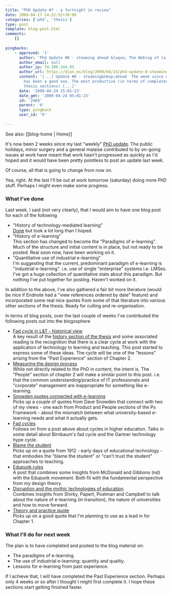 ```yaml
---
title: "PhD Update #7 - a fortnight in review"
date: 2009-04-17 14:22:52+10:00
categories: ['phd', 'thesis']
type: post
template: blog-post.html
comments:
    []
    
pingbacks:
    - approved: '1'
      author: 'Phd Update #8 - steaming ahead &laquo; The Weblog of (a) David Jones'
      author_email: null
      author_ip: 74.200.244.85
      author_url: https://djon.es/blog/2009/04/24/phd-update-8-steaming-ahead/
      content: '[...] Update #8 - steaming&nbsp;ahead  The week since my last PhD update
        has been a good one. The most productive (in terms of completed first drafts of
        thesis sections) [...]'
      date: '2009-04-24 15:01:23'
      date_gmt: '2009-04-24 05:01:23'
      id: '2404'
      parent: '0'
      type: pingback
      user_id: '0'
    
---
```


See also: [[blog-home | Home]]

It's now been 2 weeks since my last "weekly" [PhD update](/blog2/2009/04/02/phd-update-6-start-of-shortened-weeks/). The public holidays, minor surgery and a general malaise contributed to by on-going issues at work have meant that work hasn't progressed as quickly as I'd hoped and it would have been pretty pointless to post an update last week.

Of course, all that is going to change from now on.

Yea, right. At the last I'll be out at work tomorrow (saturday) doing more PhD stuff. Perhaps I might even make some progress.

### What I've done

Last week, I said (not very clearly), that I would aim to have one blog post for each of the following

- "History of technology-mediated learning"  
    [Done](/blog2/2009/04/17/a-history-of-technology-mediated-learning/) but took a lot long than I hoped.
- "History of e-learning"  
    This section has changed to become the "Paradigms of e-learning". Much of the structure and initial content is in place, but not ready to be posted. Real soon now, have been working on it.
- "Quantitative use of industrial e-learning"  
    I'm suggesting that the current, predominant paradigm of e-learning is "industrial e-learning". i.e. use of single "enterprise" systems i.e. LMSes. I've got a huge collection of quantitative stats about this paradigm. But nothing I've put together for posting. Haven't worked on it.

In addition to the above, I've also gathered a fair bit more literature (would be nice if Endnote had a "view references ordered by date" feature) and incorporated some real nice quotes from some of that literature into various other sections of the thesis. Ready for culling and re-organisation.

In terms of blog posts, over the last couple of weeks I've contributed the following posts out into the blogosphere

- [Fad cycle in L&T - historical view](/blog2/2009/04/02/the-fad-cycle-in-learning-teaching-a-historical-perspective/)  
    A key result of the [history section of the thesis](/blog2/2009/04/17/a-history-of-technology-mediated-learning/) and some associated reading is the recognition that there is a clear cycle at work with the application of technology to learning and teaching. This post started to express some of these ideas. The cycle will be one of the "lessons" arising from the "Past Experience" section of Chapter 2.
- [Measuring the design process](/blog2/2009/04/05/measuring-the-design-process-implications-for-learning-design-e-learning-and-university-teaching/)  
    While not directly related to the PhD in content, the intent is. The "People" section of chapter 2 will make a similar point to this post. i.e. that the common understanding/practice of IT professionals and "corporate" management are inappropriate for something like e-learning.
- [Snowden quotes connected with e-learning](/blog2/2009/04/06/quotes-from-snowden-and-the-mismatch-between-what-univeristy-e-learning-does-and-what-it-needs/)  
    Picks up a couple of quotes from Dave Snowden that connect with two of my views - one each from Product and People sections of the Ps Framework - about the mismatch between what university-based e-learning needs and what it actually gets.
- [Fad cycles](/blog2/2009/04/06/birnbaums-fad-cycle-in-higher-education/)  
    Follows on from a post above about cycles in higher education. Talks in some detail about Birnbaum's fad cycle and the Gartner technology hype cycle.
- [Blame the student](/blog2/2009/04/06/early-indications-of-blame-the-student-that-continues-today/)  
    Picks up on a quote from 1912 - early days of educational technology - that embodies the "blame the student" or "can't trust the student" approaches to teaching.
- [Edupunk rules](/blog2/2009/04/09/edupunk-rules-technology-i-ii-and-3-understanding-and-improving-the-practice-of-instructional-technology/)  
    A post that combines some insights from McDonald and Gibbons (nd) with the Edupunk movement. Both fit with the fundamental perspective from my design theory.
- [Disruption and the mythic technologies of education](/blog2/2009/04/14/disruption-and-the-mythic-technologies-of-education/)  
    Combines insights from Shirky, Papert, Postman and Campbell to talk about the nature of e-learning (in transition), the nature of universities and how to move forward.
- [Theory and practice quote](/blog2/2009/04/15/theory-and-practice-quote-and-connection-with-e-learning/)  
    Picks up on a good quote that I'm planning to use as a lead in for Chapter 1.

### What I'll do for next week

The plan is to have completed and posted to the blog material on:

- The paradigms of e-learning.
- The use of industrial e-learning: quantity and quality.
- Lessons for e-learning from past experience.

If I achieve that, I will have completed the Past Experience section. Perhaps only 4 weeks or so after I thought I might first complete it. I hope these sections start getting finished faster.
